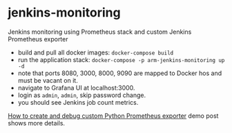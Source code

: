 # jenkins-monitoring
Jenkins monitoring using Prometheus stack and custom Jenkins Prometheus exporter

- build and pull all docker images: `docker-compose build`
- run the application stack: `docker-compose -p arm-jenkins-monitoring up -d`
- note that ports 8080, 3000, 8000, 9090 are mapped to Docker hos and must be vacant on it.
- navigate to Grafana UI at localhost:3000.
- login as `admin`, `admin`, skip password change. 
- you should see Jenkins job count metrics.

[How to create and debug custom Python Prometheus exporter](https://rokpoto.com/create-custom-python-prometheus-exporter/) demo post shows more details.
